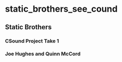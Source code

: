 # static_brothers_see_cound

## Static Brothers
### CSound Project Take 1
### Joe Hughes and Quinn McCord
